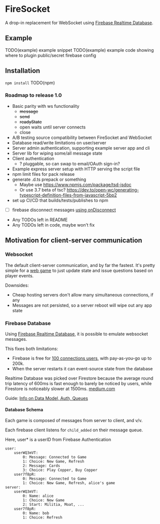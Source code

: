 # FireSocket

A drop-in replacement for WebSocket using [Firebase Realtime Database](https://firebase.google.com/docs/database).

## Example

TODO(example) example snippet
TODO(example) example code showing where to plugin public/secret firebase config

## Installation

`npm install` TODO(npm)

### Roadmap to release 1.0
- Basic parity with ws functionality
  - ~~message~~
  - ~~send~~
  - ~~readyState~~
  - open waits until server connects
  - close
- A/B testing source compatibility between FireSocket and WebSocket
- Database read/write limitations on user/server
- Server admin authentication, supporting example server app and cli
- Server lib for wiping some/all message state
- Client authentication
  - ? pluggable, so can swap to email/OAuth sign-in?
- Example express server setup with HTTP serving the script file
- npm limit files for pack release
- generate .d.ts prepack or something
  - Maybe use https://www.npmjs.com/package/tsd-jsdoc
  - Or use 3.7 beta of tsc? https://dev.to/open-wc/generating-typescript-definition-files-from-javascript-5bp2
- set up CI/CD that builds/tests/publishes to npm
- [ ] firebase disconnect messages [using onDisconnect](https://firebase.google.com/docs/database/web/offline-capabilities#how-ondisconnect-works)
- Any TODOs left in README
- Any TODOs left in code, maybe won't fix

## Motivation for client-server communication

### Websocket
The default client-server communication, and by far the fastest. It's pretty simple for a [web game](https://github.com/darthwalsh/Austerity/blob/3bd2cfb825eaf8d537945c02da5b96bfe38ddca7/server/connection.js) to just update state and issue questions based on player events.

Downsides:

* Cheap hosting servers don't allow many simultaneous connections, if any
* Messages are not persisted, so a server reboot will wipe out any app state

### Firebase Database

Using [Firebase Realtime Database](https://firebase.google.com/docs/database), it is possible to emulate websocket messages. 

This fixes both limitations:

* Firebase is free for [100 connections users](https://firebase.google.com/pricing/), with pay-as-you-go up to 200k.
* When the server restarts it can event-source state from the database

Realtime Database was picked over Firestore because the average round trip latency of 600ms is fast enough to barely be noticed by users, while Firestore is noticeably slower at 1500ms.
[medium.com](https://medium.com/@d8schreiber/firebase-performance-firestore-and-realtime-database-latency-13effcade26d)

Guide: [Info on Data Model, Auth, Queues](https://howtofirebase.com/firebase-data-modeling-939585ade7f4)

#### Database Schema

Each game is composed of messages from server to client, and v/v.

Each firebase client listens for `child_added` on their message queue.

Here, user* is a userID from Firebase Authentication

    user:
        userWQ3mVT:
            0: Message: Connected to Game
            1: Choice: New Game, Refresh
            2: Message: Cards
            3: Choice: Play Copper, Buy Copper
        user7f8pR:
            0: Message: Connected to Game
            1: Choice: New Game, Refresh, alice's game
    server:
        userWQ3mVT:
            0: Name: alice
            1: Choice: New Game
            2: Start: Militia, Moat, ...
        user7f8pR:
            0: Name: bob
            1: Choice: Refresh
